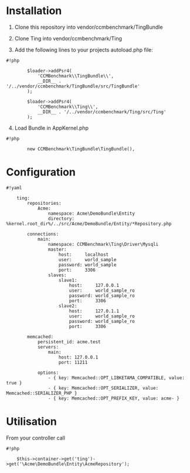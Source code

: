 Installation
============

1. Clone this repository into  vendor/ccmbenchmark/TingBundle

2. Clone Ting into vendor/ccmbenchmark/Ting

3. Add the following lines to your projects autoload.php file:
```
#!php

        $loader->addPsr4(
            'CCMBenchmark\\TingBundle\\',
            __DIR__ . '/../vendor/ccmbenchmark/TingBundle/src/TingBundle'
        );

        $loader->addPsr4(
            'CCMBenchmark\\Ting\\',
            __DIR__ . '/../vendor/ccmbenchmark/Ting/src/Ting'
        );
```

4. Load Bundle in AppKernel.php
```
#!php

        new CCMBenchmark\TingBundle\TingBundle(),
```

Configuration
=============
```
#!yaml

    ting:
        repositories:
            Acme:
                namespace: Acme\DemoBundle\Entity
                directory: %kernel.root_dir%/../src/Acme/DemoBundle/Entity/*Repository.php

        connections:
            main:
                namespace: CCMBenchmark\Ting\Driver\Mysqli
                master:
                    host:     localhost
                    user:     world_sample
                    password: world_sample
                    port:     3306
                slaves:
                    slave1:
                        host:     127.0.0.1
                        user:     world_sample_ro
                        password: world_sample_ro
                        port:     3306
                    slave2:
                        host:     127.0.1.1
                        user:     world_sample_ro
                        password: world_sample_ro
                        port:     3306

        memcached:
            persistent_id: acme.test
            servers:
                main:
                    host: 127.0.0.1
                    port: 11211

            options:
                - { key: Memcached::OPT_LIBKETAMA_COMPATIBLE, value: true }
                - { key: Memcached::OPT_SERIALIZER, value: Memcached::SERIALIZER_PHP }
                - { key: Memcached::OPT_PREFIX_KEY, value: acme- }
```

Utilisation
===========
From your controller call
```
#!php

    $this->container->get('ting')->get('\Acme\DemoBundle\Entity\AcmeRepository');
```
